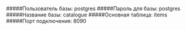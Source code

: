 #####Пользователь базы:  postgres
#####Пароль для базы:    postgres
#####Название базы:      catalogue
#####Основная таблица:   items
#####Порт подключения:   8090

